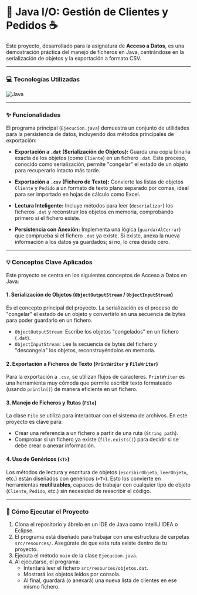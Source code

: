 # 📂 Java I/O: Gestión de Clientes y Pedidos ☕

Este proyecto, desarrollado para la asignatura de **Acceso a Datos**, es una demostración práctica del manejo de ficheros en Java, centrándose en la serialización de objetos y la exportación a formato CSV.

---

### 💻 Tecnologías Utilizadas

![Java](https://img.shields.io/badge/java-%23ED8B00.svg?style=for-the-badge&logo=openjdk&logoColor=white)

---

### ✨ Funcionalidades

El programa principal (`Ejecucion.java`) demuestra un conjunto de utilidades para la persistencia de datos, incluyendo dos métodos principales de exportación:

* **Exportación a `.dat` (Serialización de Objetos):** Guarda una copia binaria exacta de los objetos (como `Cliente`) en un fichero `.dat`. Este proceso, conocido como serialización, permite "congelar" el estado de un objeto para recuperarlo intacto más tarde.

* **Exportación a `.csv` (Fichero de Texto):** Convierte las listas de objetos `Cliente` y `Pedido` a un formato de texto plano separado por comas, ideal para ser importado en hojas de cálculo como Excel.

* **Lectura Inteligente:** Incluye métodos para leer (`deserializar`) los ficheros `.dat` y reconstruir los objetos en memoria, comprobando primero si el fichero existe.

* **Persistencia con Anexión:** Implementa una lógica (`guardarAlCerrar`) que comprueba si el fichero `.dat` ya existe. Si existe, anexa la nueva información a los datos ya guardados; si no, lo crea desde cero.

---

### 💡 Conceptos Clave Aplicados

Este proyecto se centra en los siguientes conceptos de Acceso a Datos en Java:

#### 1. **Serialización de Objetos (`ObjectOutputStream` / `ObjectInputStream`)**
Es el concepto principal del proyecto. La serialización es el proceso de "congelar" el estado de un objeto y convertirlo en una secuencia de bytes para poder guardarlo en un fichero.
* `ObjectOutputStream`: Escribe los objetos "congelados" en un fichero (`.dat`).
* `ObjectInputStream`: Lee la secuencia de bytes del fichero y "descongela" los objetos, reconstruyéndolos en memoria.

#### 2. **Exportación a Ficheros de Texto (`PrintWriter` y `FileWriter`)**
Para la exportación a `.csv`, se utilizan flujos de caracteres. `PrintWriter` es una herramienta muy cómoda que permite escribir texto formateado (usando `println()`) de manera eficiente en un fichero.

#### 3. **Manejo de Ficheros y Rutas (`File`)**
La clase `File` se utiliza para interactuar con el sistema de archivos. En este proyecto es clave para:
* Crear una referencia a un fichero a partir de una ruta (`String path`).
* Comprobar si un fichero ya existe (`file.exists()`) para decidir si se debe crear o anexar información.

#### 4. **Uso de Genéricos (`<T>`)**
Los métodos de lectura y escritura de objetos (`escribirObjeto`, `leerObjeto`, etc.) están diseñados con genéricos (`<T>`). Esto los convierte en herramientas **reutilizables**, capaces de trabajar con cualquier tipo de objeto (`Cliente`, `Pedido`, etc.) sin necesidad de reescribir el código.

---

### 🚀 Cómo Ejecutar el Proyecto

1.  Clona el repositorio y ábrelo en un IDE de Java como IntelliJ IDEA o Eclipse.
2.  El programa está diseñado para trabajar con una estructura de carpetas `src/resources/`. Asegúrate de que esta ruta existe dentro de tu proyecto.
3.  Ejecuta el método `main` de la clase `Ejecucion.java`.
4.  Al ejecutarse, el programa:
    * Intentará leer el fichero `src/resources/objetos.dat`.
    * Mostrará los objetos leídos por consola.
    * Al final, guardará (o anexará) una nueva lista de clientes en ese mismo fichero.
